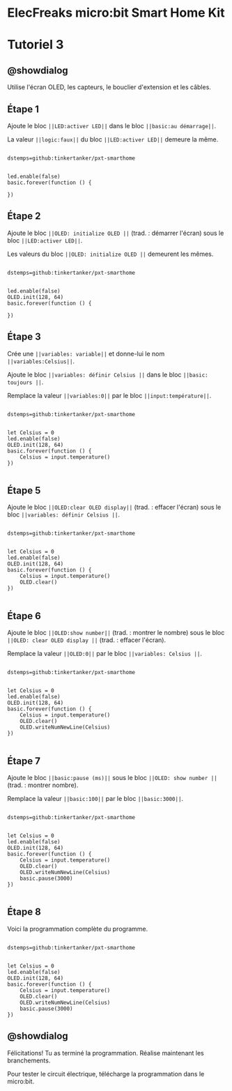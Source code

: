 # ElecFreaks micro:bit Smart Home Kit

# Tutoriel 3

## @showdialog

Utilise l'écran OLED, les capteurs, le bouclier d'extension et les câbles.

## Étape 1

Ajoute le bloc ``||LED:activer LED||`` dans le bloc ``||basic:au démarrage||``.

La valeur ``||logic:faux||`` du bloc ``||LED:activer LED||`` demeure la même.

```package

dstemps=github:tinkertanker/pxt-smarthome

```

```blocks

led.enable(false)
basic.forever(function () {
	
})

```

## Étape 2

Ajoute le bloc ``||OLED: initialize OLED ||`` (trad. : démarrer l'écran) sous le bloc ``||LED:activer LED||``.

Les valeurs du bloc ``||OLED: initialize OLED ||`` demeurent les mêmes.

```package

dstemps=github:tinkertanker/pxt-smarthome

```

```blocks

led.enable(false)
OLED.init(128, 64)
basic.forever(function () {
	
})

```

## Étape 3

Crée une ``||variables: variable||`` et donne-lui le nom ``||variables:Celsius||``.

Ajoute le bloc ``||variables: définir Celsius ||`` dans le bloc ``||basic: toujours ||``.

Remplace la valeur ``||variables:0||`` par le bloc ``||input:température||``.

```package

dstemps=github:tinkertanker/pxt-smarthome

```

```blocks

let Celsius = 0
led.enable(false)
OLED.init(128, 64)
basic.forever(function () {
    Celsius = input.temperature()
})


```

## Étape 5

Ajoute le bloc ``||OLED:clear OLED display||`` (trad. : effacer l'écran) sous le bloc ``||variables: définir Celsius ||``.

```package

dstemps=github:tinkertanker/pxt-smarthome

```

```blocks

let Celsius = 0
led.enable(false)
OLED.init(128, 64)
basic.forever(function () {
    Celsius = input.temperature()
    OLED.clear()
})


```

## Étape 6

Ajoute le bloc ``||OLED:show number||`` (trad. : montrer le nombre) sous le bloc ``||OLED: clear OLED display ||`` (trad. : effacer l'écran).

Remplace la valeur ``||OLED:0||`` par le bloc ``||variables: Celsius ||``.

```package

dstemps=github:tinkertanker/pxt-smarthome

```

```blocks

let Celsius = 0
led.enable(false)
OLED.init(128, 64)
basic.forever(function () {
    Celsius = input.temperature()
    OLED.clear()
    OLED.writeNumNewLine(Celsius)
})


```

## Étape 7

Ajoute le bloc ``||basic:pause (ms)||`` sous le bloc ``||OLED: show number ||`` (trad. : montrer nombre).

Remplace la valeur ``||basic:100||`` par le bloc ``||basic:3000||``.

```package

dstemps=github:tinkertanker/pxt-smarthome

```

```blocks

let Celsius = 0
led.enable(false)
OLED.init(128, 64)
basic.forever(function () {
    Celsius = input.temperature()
    OLED.clear()
    OLED.writeNumNewLine(Celsius)
    basic.pause(3000)
})


```

## Étape 8

Voici la programmation complète du programme.

```package

dstemps=github:tinkertanker/pxt-smarthome

```

```blocks

let Celsius = 0
led.enable(false)
OLED.init(128, 64)
basic.forever(function () {
    Celsius = input.temperature()
    OLED.clear()
    OLED.writeNumNewLine(Celsius)
    basic.pause(3000)
})

```

## @showdialog 

Félicitations! Tu as terminé la programmation. Réalise maintenant les branchements.

Pour tester le circuit électrique, télécharge la programmation dans le micro:bit.